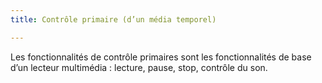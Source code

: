 ```yaml
---
title: Contrôle primaire (d’un média temporel)

---
```


Les fonctionnalités de contrôle primaires sont les fonctionnalités de base d’un lecteur multimédia&nbsp;: lecture, pause, stop, contrôle du son.